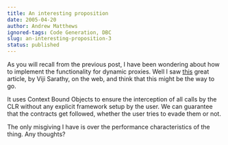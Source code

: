 ```yaml
---
title: An interesting proposition
date: 2005-04-20
author: Andrew Matthews
ignored-tags: Code Generation, DBC
slug: an-interesting-proposition-3
status: published
---
```


As you will recall from the previous post, I have been wondering about how to implement the functionality for dynamic proxies. Well I saw [this](http://www.theserverside.net/articles/showarticle.tss?id=AspectOrientingNET) great article, by Viji Sarathy, on the web, and think that this might be the way to go.

It uses Context Bound Objects to ensure the interception of all calls by the CLR without any explicit framework setup by the user. We can guarantee that the contracts get followed, whether the user tries to evade them or not.

The only misgiving I have is over the performance characteristics of the thing. Any thoughts?
